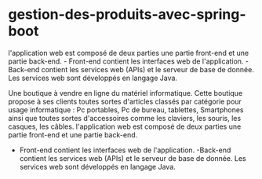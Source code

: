 # gestion-des-produits-avec-spring-boot
l'application web est composé de deux parties une partie front-end et une partie back-end. - Front-end contient les interfaces web de l'application. -Back-end contient les services web (APIs) et le serveur de base de donnée. Les services web sont développés en langage Java.

Une boutique à vendre en ligne du matériel informatique. Cette
boutique propose à ses clients toutes sortes d'articles classés par
catégorie pour usage informatique : Pc portables, Pc de bureau,
tablettes, Smartphones ainsi que toutes sortes d'accessoires comme les
claviers, les souris, les casques, les câbles.
l'application web est composé de deux parties une partie front-end et
une partie back-end.
- Front-end contient les interfaces web de l'application.
-Back-end contient les services web (APIs) et le serveur de base de
donnée. Les services web sont développés en langage Java.

